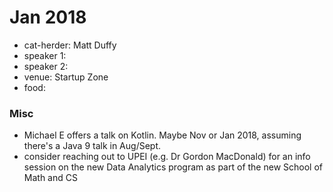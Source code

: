 
# Jan 2018

- cat-herder: Matt Duffy
- speaker 1: 
- speaker 2:
- venue: Startup Zone 
- food: 

### Misc

* Michael E offers a talk on Kotlin. Maybe Nov or Jan 2018, assuming there's a Java 9 talk in Aug/Sept.
* consider reaching out to UPEI (e.g. Dr Gordon MacDonald) for an info session on the new Data Analytics program as part of the new School of Math and CS
